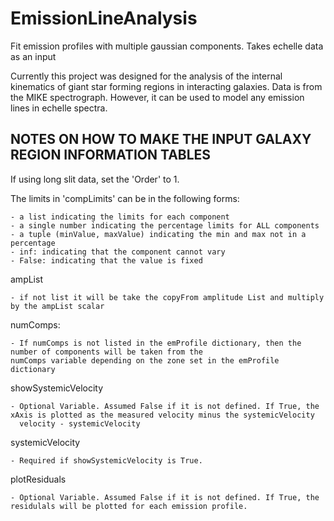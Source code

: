 # EmissionLineAnalysis
Fit emission profiles with multiple gaussian components. Takes echelle data as an input

Currently this project was designed for the analysis of the internal kinematics of giant star forming regions in interacting galaxies. Data is from the MIKE spectrograph.
However, it can be used to model any emission lines in echelle spectra.

## NOTES ON HOW TO MAKE THE INPUT GALAXY REGION INFORMATION TABLES
If using long slit data, set the 'Order' to 1.

The limits in 'compLimits' can be in the following forms:
    
    - a list indicating the limits for each component
    - a single number indicating the percentage limits for ALL components
    - a tuple (minValue, maxValue) indicating the min and max not in a percentage
    - inf: indicating that the component cannot vary
    - False: indicating that the value is fixed

ampList
    
    - if not list it will be take the copyFrom amplitude List and multiply by the ampList scalar

numComps:
    
    - If numComps is not listed in the emProfile dictionary, then the number of components will be taken from the
    numComps variable depending on the zone set in the emProfile dictionary
    
showSystemicVelocity

    - Optional Variable. Assumed False if it is not defined. If True, the xAxis is plotted as the measured velocity minus the systemicVelocity
      velocity - systemicVelocity
    
systemicVelocity
    
    - Required if showSystemicVelocity is True.
    
plotResiduals

    - Optional Variable. Assumed False if it is not defined. If True, the residulals will be plotted for each emission profile.
 
